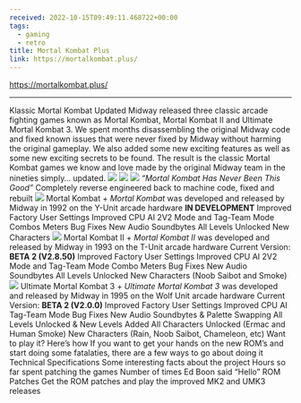 ```yaml
---
received: 2022-10-15T09:49:11.468722+00:00
tags:
  - gaming
  - retro
title: Mortal Kombat Plus
link: https://mortalkombat.plus/
---
```


https://mortalkombat.plus/

---

Klassic Mortal Kombat Updated
Midway released three classic arcade fighting games known as Mortal Kombat, Mortal Kombat II and Ultimate Mortal Kombat 3.
We spent months disassembling the original Midway code and fixed known issues that were never fixed by Midway without harming the original gameplay. We also added some new exciting features as well as some new exciting secrets to be found.
The result is the classic Mortal Kombat games we know and love made by the original Midway team in the nineties simply… updated.
![ ](https://mortalkombat.plus/wp-content/uploads/brizy/imgs\MK1_LOGO-537x90x0x0x537x90x1622799644.png)
![ ](https://mortalkombat.plus/wp-content/uploads/brizy/imgs\MK2_LOGO-537x119x0x0x537x119x1622790624.png)
![ ](https://mortalkombat.plus/wp-content/uploads/brizy/imgs\UMK3_LOGO-537x113x0x0x537x113x1622790625.png)
_“Mortal Kombat Has Never Been This Good”_
Completely reverse engineered back to machine code, fixed and rebuilt
![ ](https://mortalkombat.plus/wp-content/uploads/brizy/imgs\MK1_LOGO-360x60x0x0x360x60x1622799644.png)
Mortal Kombat +
_Mortal Kombat_ was developed and released by Midway in 1992 on the Y-Unit arcade hardware
**IN DEVELOPMENT**
Improved Factory User Settings
Improved CPU AI
2V2 Mode and Tag-Team Mode
Combos Meters
Bug Fixes
New Audio Soundbytes
All Levels Unlocked
New Characters
![ ](https://mortalkombat.plus/wp-content/uploads/brizy/imgs\MK2_LOGO-360x80x0x0x360x80x1622790624.png)
Mortal Kombat II +
_Mortal Kombat II_ was developed and released by Midway in 1993 on the T-Unit arcade hardware
Current Version:
**BETA 2 (V2.8.50)**
Improved Factory User Settings
Improved CPU AI
2V2 Mode and Tag-Team Mode
Combo Meters
Bug Fixes
New Audio Soundbytes
All Levels Unlocked
New Characters (Noob Saibot and Smoke)
![ ](https://mortalkombat.plus/wp-content/uploads/brizy/imgs\UMK3_LOGO-361x76x0x0x361x76x1622790625.png)
Ultimate Mortal Kombat 3 +
_Ultimate Mortal Kombat 3_ was developed and released by Midway in 1995 on the Wolf Unit arcade hardware
Current Version:
**BETA 2 (V2.0.0)**
Improved Factory User Settings
Improved CPU AI
Tag-Team Mode
Bug Fixes
New Audio Soundbytes & Palette Swapping
All Levels Unlocked & New Levels Added
All Characters Unlocked (Ermac and Human Smoke)
New Characters (Rain, Noob Saibot, Chameleon, etc)
Want to play it? Here’s how
If you want to get your hands on the new ROM’s and start doing some fatalaties, there are a few ways to go about doing it
Technical Specifications
Some interesting facts about the project
Hours so far spent patching the games
Number of times Ed Boon said “Hello”
ROM Patches
Get the ROM patches and play the improved MK2 and UMK3 releases
